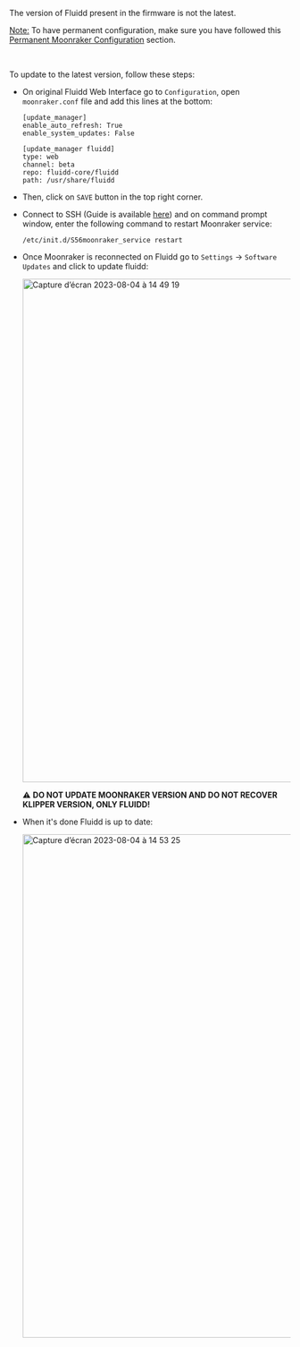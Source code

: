 The version of Fluidd present in the firmware is not the latest.

  <u>Note:</u> To have permanent configuration, make sure you have followed this [Permanent Moonraker Configuration](https://github.com/Guilouz/Creality-K1-and-K1-Max/wiki/Permanent-Moonraker-Configuration) section.

<br />

To update to the latest version, follow these steps:

- On original Fluidd Web Interface go to `Configuration`, open `moonraker.conf` file and add this lines at the bottom:

  ```
  [update_manager]
  enable_auto_refresh: True
  enable_system_updates: False

  [update_manager fluidd]
  type: web
  channel: beta
  repo: fluidd-core/fluidd
  path: /usr/share/fluidd
  ```

- Then, click on `SAVE` button in the top right corner.

- Connect to SSH (Guide is available [here](https://github.com/Guilouz/Creality-K1-and-K1-Max/wiki/SSH-Connection)) and on command prompt window, enter the following command to restart Moonraker service:

  ```
  /etc/init.d/S56moonraker_service restart
  ```
- Once Moonraker is reconnected on Fluidd go to `Settings` -> `Software Updates` and click to update fluidd:

  <img width="900" alt="Capture d’écran 2023-08-04 à 14 49 19" src="https://github.com/Guilouz/Creality-K1-and-K1-Max/assets/12702322/f16b9c09-1f8b-4191-bad2-8f6372eb01ff">

  ⚠ **DO NOT UPDATE MOONRAKER VERSION AND DO NOT RECOVER KLIPPER VERSION, ONLY FLUIDD!**

- When it's done Fluidd is up to date:

  <img width="900" alt="Capture d’écran 2023-08-04 à 14 53 25" src="https://github.com/Guilouz/Creality-K1-and-K1-Max/assets/12702322/3239e180-b850-425a-831a-551ee20b5d23">

<br />